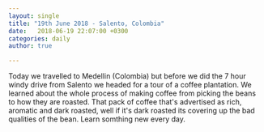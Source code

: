 ```yaml
---
layout: single
title: "19th June 2018 - Salento, Colombia"
date:   2018-06-19 22:07:00 +0300
categories: daily
author: true

---
```



Today we travelled to Medellin (Colombia) but before we did the 7 hour windy drive from Salento we headed for a tour of a coffee plantation. We learned about the whole process of making coffee from picking the beans to how they are roasted. That pack of coffee that's advertised as rich, aromatic and dark roasted, well if it's dark roasted its covering up the bad qualities of the bean. Learn somthing new every day. 
